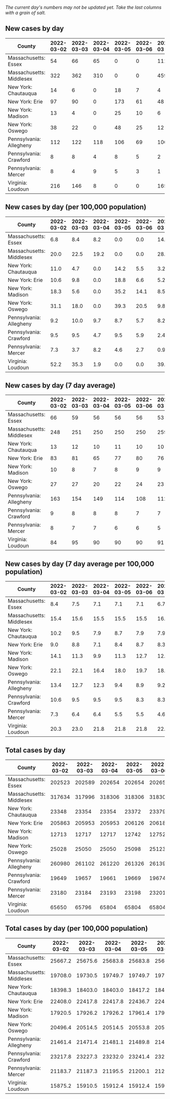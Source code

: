 _The current day's numbers may not be updated yet. Take the last columns with a grain of salt._
## New cases by day

| County | 2022-03-02 | 2022-03-03 | 2022-03-04 | 2022-03-05 | 2022-03-06 | 2022-03-07 | 2022-03-08 |
| --- | --- | --- | --- | --- | --- | --- | --- |
| Massachusetts: Essex | 54 | 66 | 65 | 0 | 0 | 111 |  |
| Massachusetts: Middlesex | 322 | 362 | 310 | 0 | 0 | 459 |  |
| New York: Chautauqua | 14 | 6 | 0 | 18 | 7 | 4 |  |
| New York: Erie | 97 | 90 | 0 | 173 | 61 | 48 |  |
| New York: Madison | 13 | 4 | 0 | 25 | 10 | 6 |  |
| New York: Oswego | 38 | 22 | 0 | 48 | 25 | 12 |  |
| Pennsylvania: Allegheny | 112 | 122 | 118 | 106 | 69 | 100 | 96 |
| Pennsylvania: Crawford | 8 | 8 | 4 | 8 | 5 | 2 | 2 |
| Pennsylvania: Mercer | 8 | 4 | 9 | 5 | 3 | 1 | 6 |
| Virginia: Loudoun | 216 | 146 | 8 | 0 | 0 | 165 | 69 |

## New cases by day (per 100,000 population)

| County | 2022-03-02 | 2022-03-03 | 2022-03-04 | 2022-03-05 | 2022-03-06 | 2022-03-07 | 2022-03-08 |
| --- | --- | --- | --- | --- | --- | --- | --- |
| Massachusetts: Essex | 6.8 | 8.4 | 8.2 | 0.0 | 0.0 | 14.1 |  |
| Massachusetts: Middlesex | 20.0 | 22.5 | 19.2 | 0.0 | 0.0 | 28.5 |  |
| New York: Chautauqua | 11.0 | 4.7 | 0.0 | 14.2 | 5.5 | 3.2 |  |
| New York: Erie | 10.6 | 9.8 | 0.0 | 18.8 | 6.6 | 5.2 |  |
| New York: Madison | 18.3 | 5.6 | 0.0 | 35.2 | 14.1 | 8.5 |  |
| New York: Oswego | 31.1 | 18.0 | 0.0 | 39.3 | 20.5 | 9.8 |  |
| Pennsylvania: Allegheny | 9.2 | 10.0 | 9.7 | 8.7 | 5.7 | 8.2 | 7.9 |
| Pennsylvania: Crawford | 9.5 | 9.5 | 4.7 | 9.5 | 5.9 | 2.4 | 2.4 |
| Pennsylvania: Mercer | 7.3 | 3.7 | 8.2 | 4.6 | 2.7 | 0.9 | 5.5 |
| Virginia: Loudoun | 52.2 | 35.3 | 1.9 | 0.0 | 0.0 | 39.9 | 16.7 |

## New cases by day (7 day average)

| County | 2022-03-02 | 2022-03-03 | 2022-03-04 | 2022-03-05 | 2022-03-06 | 2022-03-07 | 2022-03-08 |
| --- | --- | --- | --- | --- | --- | --- | --- |
| Massachusetts: Essex | 66 | 59 | 56 | 56 | 56 | 53 |  |
| Massachusetts: Middlesex | 248 | 251 | 250 | 250 | 250 | 259 |  |
| New York: Chautauqua | 13 | 12 | 10 | 11 | 10 | 10 |  |
| New York: Erie | 83 | 81 | 65 | 77 | 80 | 76 |  |
| New York: Madison | 10 | 8 | 7 | 8 | 9 | 9 |  |
| New York: Oswego | 27 | 27 | 20 | 22 | 24 | 23 |  |
| Pennsylvania: Allegheny | 163 | 154 | 149 | 114 | 108 | 112 | 103 |
| Pennsylvania: Crawford | 9 | 8 | 8 | 8 | 7 | 7 | 5 |
| Pennsylvania: Mercer | 8 | 7 | 7 | 6 | 6 | 5 | 5 |
| Virginia: Loudoun | 84 | 95 | 90 | 90 | 90 | 91 | 86 |

## New cases by day (7 day average per 100,000 population)

| County | 2022-03-02 | 2022-03-03 | 2022-03-04 | 2022-03-05 | 2022-03-06 | 2022-03-07 | 2022-03-08 |
| --- | --- | --- | --- | --- | --- | --- | --- |
| Massachusetts: Essex | 8.4 | 7.5 | 7.1 | 7.1 | 7.1 | 6.7 |  |
| Massachusetts: Middlesex | 15.4 | 15.6 | 15.5 | 15.5 | 15.5 | 16.1 |  |
| New York: Chautauqua | 10.2 | 9.5 | 7.9 | 8.7 | 7.9 | 7.9 |  |
| New York: Erie | 9.0 | 8.8 | 7.1 | 8.4 | 8.7 | 8.3 |  |
| New York: Madison | 14.1 | 11.3 | 9.9 | 11.3 | 12.7 | 12.7 |  |
| New York: Oswego | 22.1 | 22.1 | 16.4 | 18.0 | 19.7 | 18.8 |  |
| Pennsylvania: Allegheny | 13.4 | 12.7 | 12.3 | 9.4 | 8.9 | 9.2 | 8.5 |
| Pennsylvania: Crawford | 10.6 | 9.5 | 9.5 | 9.5 | 8.3 | 8.3 | 5.9 |
| Pennsylvania: Mercer | 7.3 | 6.4 | 6.4 | 5.5 | 5.5 | 4.6 | 4.6 |
| Virginia: Loudoun | 20.3 | 23.0 | 21.8 | 21.8 | 21.8 | 22.0 | 20.8 |

## Total cases by day

| County | 2022-03-02 | 2022-03-03 | 2022-03-04 | 2022-03-05 | 2022-03-06 | 2022-03-07 | 2022-03-08 |
| --- | --- | --- | --- | --- | --- | --- | --- |
| Massachusetts: Essex | 202523 | 202589 | 202654 | 202654 | 202654 | 202765 |  |
| Massachusetts: Middlesex | 317634 | 317996 | 318306 | 318306 | 318306 | 318765 |  |
| New York: Chautauqua | 23348 | 23354 | 23354 | 23372 | 23379 | 23383 |  |
| New York: Erie | 205863 | 205953 | 205953 | 206126 | 206187 | 206235 |  |
| New York: Madison | 12713 | 12717 | 12717 | 12742 | 12752 | 12758 |  |
| New York: Oswego | 25028 | 25050 | 25050 | 25098 | 25123 | 25135 |  |
| Pennsylvania: Allegheny | 260980 | 261102 | 261220 | 261326 | 261395 | 261495 | 261591 |
| Pennsylvania: Crawford | 19649 | 19657 | 19661 | 19669 | 19674 | 19676 | 19678 |
| Pennsylvania: Mercer | 23180 | 23184 | 23193 | 23198 | 23201 | 23202 | 23208 |
| Virginia: Loudoun | 65650 | 65796 | 65804 | 65804 | 65804 | 65969 | 66038 |

## Total cases by day (per 100,000 population)

| County | 2022-03-02 | 2022-03-03 | 2022-03-04 | 2022-03-05 | 2022-03-06 | 2022-03-07 | 2022-03-08 |
| --- | --- | --- | --- | --- | --- | --- | --- |
| Massachusetts: Essex | 25667.2 | 25675.6 | 25683.8 | 25683.8 | 25683.8 | 25697.9 |  |
| Massachusetts: Middlesex | 19708.0 | 19730.5 | 19749.7 | 19749.7 | 19749.7 | 19778.2 |  |
| New York: Chautauqua | 18398.3 | 18403.0 | 18403.0 | 18417.2 | 18422.7 | 18425.9 |  |
| New York: Erie | 22408.0 | 22417.8 | 22417.8 | 22436.7 | 22443.3 | 22448.5 |  |
| New York: Madison | 17920.5 | 17926.2 | 17926.2 | 17961.4 | 17975.5 | 17984.0 |  |
| New York: Oswego | 20496.4 | 20514.5 | 20514.5 | 20553.8 | 20574.2 | 20584.1 |  |
| Pennsylvania: Allegheny | 21461.4 | 21471.4 | 21481.1 | 21489.8 | 21495.5 | 21503.7 | 21511.6 |
| Pennsylvania: Crawford | 23217.8 | 23227.3 | 23232.0 | 23241.4 | 23247.4 | 23249.7 | 23252.1 |
| Pennsylvania: Mercer | 21183.7 | 21187.3 | 21195.5 | 21200.1 | 21202.8 | 21203.8 | 21209.2 |
| Virginia: Loudoun | 15875.2 | 15910.5 | 15912.4 | 15912.4 | 15912.4 | 15952.3 | 15969.0 |
